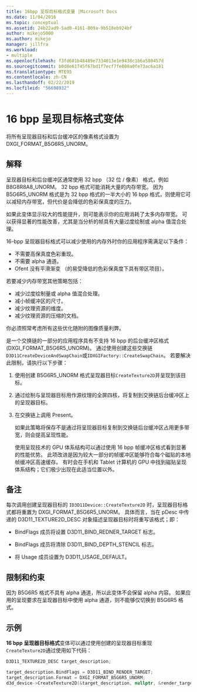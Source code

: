 ```yaml
---
title: 16bpp 呈现目标格式变量 |Microsoft Docs
ms.date: 11/04/2016
ms.topic: conceptual
ms.assetid: 24b22ad9-5ad0-4161-809a-9b518eb924bf
author: mikejo5000
ms.author: mikejo
manager: jillfra
ms.workload:
- multiple
ms.openlocfilehash: f3fd601b48489e7334013e1e9438c1b6a580457d
ms.sourcegitcommit: b0d8e61745f67bd1f7ecf7fe080a0fe73ac6a181
ms.translationtype: MTE95
ms.contentlocale: zh-CN
ms.lasthandoff: 02/22/2019
ms.locfileid: "56698932"
---
```

# <a name="16-bpp-render-target-format-variant"></a>16 bpp 呈现目标格式变体
将所有呈现器目标和后台缓冲区的像素格式设置为 DXGI_FORMAT_B5G6R5_UNORM。

## <a name="interpretation"></a>解释
 呈现器目标和后台缓冲区通常使用 32 bpp （32 位 / 像素） 格式，例如 B8G8R8A8_UNORM。 32 bpp 格式可能消耗大量的内存带宽。 因为 B5G6R5_UNORM 格式是为 32 bpp 格式的一半大小的 16 bpp 格式，则使用它可以减轻内存带宽，但代价是会降低的色彩保真度的压力。

 如果此变体显示较大的性能提升，则可能表示你的应用消耗了太多内存带宽。 可以获得显著的性能改善，尤其是当分析的帧具有大量过度绘制或 alpha 值混合处理。

16-bpp 呈现器目标格式可以减少使用的内存外时你的应用程序需满足以下条件：
- 不需要高保真度色彩重现。
- 不需要 alpha 通道。
- Ofent 没有平滑渐变 （的易受降低的色彩保真度下具有带区项目）。

若要减少内存带宽其他策略包括：
- 减少过度绘制量或 alpha 值混合处理。
- 减小帧缓冲区的尺寸。
- 减少纹理资源的维度。
- 减少纹理资源的压缩的文档。

你必须照常考虑所有这些优化随附的图像质量利弊。

是一个交换链的一部分的应用程序具有不支持 16 bpp 的后台缓冲区格式 (DXGI_FORMAT_B5G6R5_UNORM)。 通过使用创建这些交换链`D3D11CreateDeviceAndSwapChain`或`IDXGIFactory::CreateSwapChain`。 若要解决此限制，请执行以下步骤：
1. 使用创建 B5G6R5_UNORM 格式呈现器目标`CreateTexture2D`并呈现到该目标。
2. 通过绘制与呈现器目标用作源纹理的全屏四核，将复制到交换链后台缓冲区上的呈现器目标。
3. 在交换链上调用 Present。

   如果此策略将保存不是通过将呈现器目标复制到交换链后台缓冲区占用更多带宽，则会提高呈现性能。

   使用呈现技术的 GPU 体系结构可以通过使用 16 bpp 帧缓冲区格式看到显著的性能优势。 此项改进是因为较大一部分的帧缓冲区能够符合每个磁贴的本地帧缓冲区高速缓存。 有时会在手机和 Tablet 计算机的 GPU 中找到磁贴呈现体系结构；它们极少出现在此适当位置以外。

## <a name="remarks"></a>备注
 每次调用创建呈现器目标的 `ID3D11Device::CreateTexture2D` 时，呈现器目标格式都将重置为 DXGI_FORMAT_B5G6R5_UNORM。 具体而言，当在 pDesc 中传递的 D3D11_TEXTURE2D_DESC 对象描述呈现器目标时将重写该格式；即：

-   BindFlags 成员将设置 D3D11_BIND_REDNER_TARGET 标志。

-   BindFlags 成员将清除 D3D11_BIND_DEPTH_STENCIL 标志。

-   将 Usage 成员设置为 D3D11_USAGE_DEFAULT。

## <a name="restrictions-and-limitations"></a>限制和约束
 因为 B5G6R5 格式不具有 alpha 通道，所以此变体不会保留 alpha 内容。 如果应用的呈现要求在呈现器目标中使用 alpha 通道，则不能够仅切换到 B5G6R5 格式。

## <a name="example"></a>示例
 **16 bpp 呈现器目标格式**变体可以通过使用创建的呈现器目标重现`CreateTexture2D`通过使用如下代码：

```cpp
D3D11_TEXTURE2D_DESC target_description;

target_description.BindFlags = D3D11_BIND_RENDER_TARGET;
target_description.Format = DXGI_FORMAT_B5G6R5_UNORM;
d3d_device->CreateTexture2D(&target_description, nullptr, &render_target);
```
